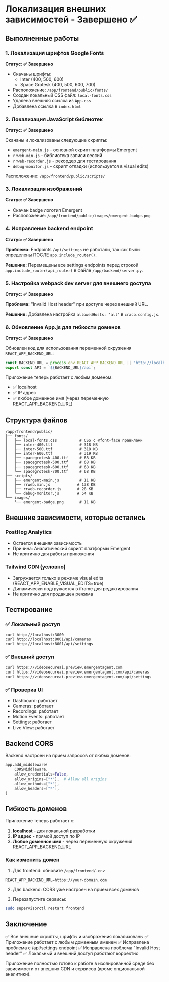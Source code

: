 # Локализация внешних зависимостей - Завершено ✅

## Выполненные работы

### 1. Локализация шрифтов Google Fonts
**Статус: ✅ Завершено**

- Скачаны шрифты:
  - Inter (400, 500, 600)
  - Space Grotesk (400, 500, 600, 700)
- Расположение: `/app/frontend/public/fonts/`
- Создан локальный CSS файл: `local-fonts.css`
- Удалена внешняя ссылка из `App.css`
- Добавлена ссылка в `index.html`

### 2. Локализация JavaScript библиотек
**Статус: ✅ Завершено**

Скачаны и локализованы следующие скрипты:
- `emergent-main.js` - основной скрипт платформы Emergent
- `rrweb.min.js` - библиотека записи сессий
- `rrweb-recorder.js` - рекордер для тестирования
- `debug-monitor.js` - скрипт отладки (используется в visual edits)

Расположение: `/app/frontend/public/scripts/`

### 3. Локализация изображений
**Статус: ✅ Завершено**

- Скачан badge логотип Emergent
- Расположение: `/app/frontend/public/images/emergent-badge.png`

### 4. Исправление backend endpoint
**Статус: ✅ Завершено**

**Проблема:** Endpoints `/api/settings` не работали, так как были определены ПОСЛЕ `app.include_router()`.

**Решение:** Перемещены все settings endpoints перед строкой `app.include_router(api_router)` в файле `/app/backend/server.py`.

### 5. Настройка webpack dev server для внешнего доступа
**Статус: ✅ Завершено**

**Проблема:** "Invalid Host header" при доступе через внешний URL.

**Решение:** Добавлена настройка `allowedHosts: 'all'` в `craco.config.js`.

### 6. Обновление App.js для гибкости доменов
**Статус: ✅ Завершено**

Обновлен код для использования переменной окружения `REACT_APP_BACKEND_URL`:

```javascript
const BACKEND_URL = process.env.REACT_APP_BACKEND_URL || 'http://localhost:8001';
export const API = `${BACKEND_URL}/api`;
```

Приложение теперь работает с любым доменом:
- ✅ localhost
- ✅ IP адрес
- ✅ любое доменное имя (через переменную REACT_APP_BACKEND_URL)

## Структура файлов

```
/app/frontend/public/
├── fonts/
│   ├── local-fonts.css          # CSS с @font-face правилами
│   ├── inter-400.ttf            # 318 KB
│   ├── inter-500.ttf            # 318 KB
│   ├── inter-600.ttf            # 319 KB
│   ├── spacegrotesk-400.ttf     # 68 KB
│   ├── spacegrotesk-500.ttf     # 68 KB
│   ├── spacegrotesk-600.ttf     # 68 KB
│   └── spacegrotesk-700.ttf     # 68 KB
├── scripts/
│   ├── emergent-main.js         # 11 KB
│   ├── rrweb.min.js            # 138 KB
│   ├── rrweb-recorder.js       # 28 KB
│   └── debug-monitor.js        # 54 KB
└── images/
    └── emergent-badge.png       # 11 KB
```

## Внешние зависимости, которые остались

### PostHog Analytics
- Остается внешняя зависимость
- Причина: Аналитический скрипт платформы Emergent
- Не критично для работы приложения

### Tailwind CDN (условно)
- Загружается только в режиме visual edits (REACT_APP_ENABLE_VISUAL_EDITS=true)
- Динамически подгружается в iframe для редактирования
- Не критично для продакшен режима

## Тестирование

### ✅ Локальный доступ
```bash
curl http://localhost:3000
curl http://localhost:8001/api/cameras
curl http://localhost:8001/api/settings
```

### ✅ Внешний доступ
```bash
curl https://videosecureai.preview.emergentagent.com
curl https://videosecureai.preview.emergentagent.com/api/cameras
curl https://videosecureai.preview.emergentagent.com/api/settings
```

### ✅ Проверка UI
- Dashboard: работает
- Cameras: работает
- Recordings: работает
- Motion Events: работает
- Settings: работает
- Live View: работает

## Backend CORS

Backend настроен на прием запросов от любых доменов:

```python
app.add_middleware(
    CORSMiddleware,
    allow_credentials=False,
    allow_origins=["*"],  # Allow all origins
    allow_methods=["*"],
    allow_headers=["*"],
)
```

## Гибкость доменов

Приложение теперь работает с:
1. **localhost** - для локальной разработки
2. **IP адрес** - прямой доступ по IP
3. **Любое доменное имя** - через переменную окружения REACT_APP_BACKEND_URL

### Как изменить домен

1. Для frontend: обновите `/app/frontend/.env`
```env
REACT_APP_BACKEND_URL=https://your-domain.com
```

2. Для backend: CORS уже настроен на прием всех доменов

3. Перезапустите сервисы:
```bash
sudo supervisorctl restart frontend
```

## Заключение

✅ Все внешние скрипты, шрифты и изображения локализованы
✅ Приложение работает с любым доменным именем
✅ Исправлена проблема с /api/settings endpoint
✅ Исправлена проблема "Invalid Host header"
✅ Локальный и внешний доступ работают корректно

Приложение полностью готово к работе в изолированной среде без зависимости от внешних CDN и сервисов (кроме опциональной аналитики).
